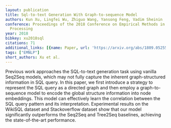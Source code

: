 ```yaml
---
layout: publication
title: Sql-to-text Generation With Graph-to-sequence Model
authors: Kun Xu, Lingfei Wu, Zhiguo Wang, Yansong Feng, Vadim Sheinin
conference: Proceedings of the 2018 Conference on Empirical Methods in Natural Language
  Processing
year: 2018
bibkey: xu2018sql
citations: 71
additional_links: [{name: Paper, url: 'https://arxiv.org/abs/1809.05255'}]
tags: ["EMNLP"]
short_authors: Xu et al.
---
```

Previous work approaches the SQL-to-text generation task using vanilla
Seq2Seq models, which may not fully capture the inherent graph-structured
information in SQL query. In this paper, we first introduce a strategy to
represent the SQL query as a directed graph and then employ a graph-to-sequence
model to encode the global structure information into node embeddings. This
model can effectively learn the correlation between the SQL query pattern and
its interpretation. Experimental results on the WikiSQL dataset and
Stackoverflow dataset show that our model significantly outperforms the Seq2Seq
and Tree2Seq baselines, achieving the state-of-the-art performance.